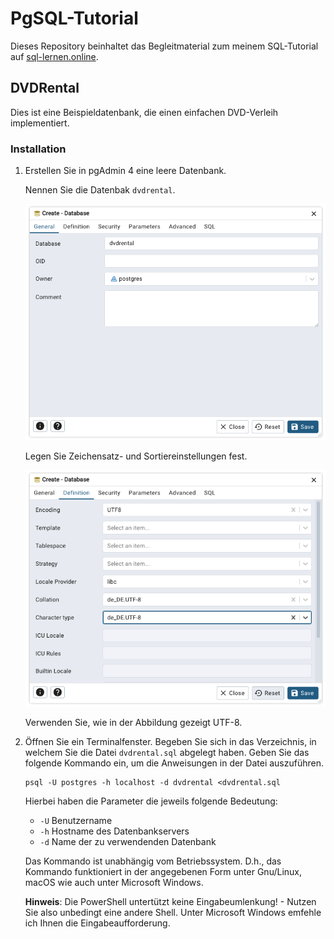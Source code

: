 # PgSQL-Tutorial

Dieses Repository beinhaltet das Begleitmaterial
zum meinem SQL-Tutorial auf [sql-lernen.online](https://sql-lernen.online).

## DVDRental

Dies ist eine Beispieldatenbank, die einen einfachen DVD-Verleih implementiert.

### Installation

1. Erstellen Sie in pgAdmin 4 eine leere Datenbank.

    Nennen Sie die Datenbak `dvdrental`.

    ![Neue Datenbank anlegen (General)](dvdrental/pics/Create-DVDRental-1.png)

    Legen Sie Zeichensatz- und Sortiereinstellungen fest.
    
    ![Neue Datenbank anlegen (Definition)](dvdrental/pics/Create-DVDRental-2.png)

    Verwenden Sie, wie in der Abbildung gezeigt UTF-8.
2. Öffnen Sie ein Terminalfenster. Begeben Sie sich in das Verzeichnis, in 
   welchem Sie die Datei `dvdrental.sql` abgelegt haben. Geben Sie das 
   folgende Kommando ein, um die Anweisungen in der Datei auszuführen.
   ```
   psql -U postgres -h localhost -d dvdrental <dvdrental.sql
   ```
   Hierbei haben die Parameter die jeweils folgende Bedeutung:
   - `-U` Benutzername
   - `-h` Hostname des Datenbankservers
   - `-d` Name der zu verwendenden Datenbank

   Das Kommando ist unabhängig vom Betriebssystem. D.h., das Kommando 
   funktioniert in der angegebenen Form unter Gnu/Linux, macOS wie auch 
   unter Microsoft Windows.

   **Hinweis**: Die PowerShell untertützt keine Eingabeumlenkung! - Nutzen 
   Sie also unbedingt eine andere Shell. Unter Microsoft Windows emfehle 
   ich Ihnen die Eingabeaufforderung.